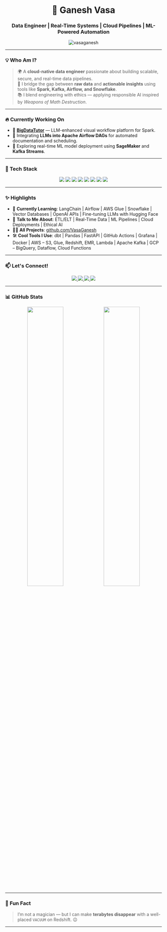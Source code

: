 <h1 align="center">🚀 Ganesh Vasa</h1>
<h3 align="center">Data Engineer | Real-Time Systems | Cloud Pipelines | ML-Powered Automation</h3>

<p align="center">
  <img src="https://komarev.com/ghpvc/?username=vasaganesh&label=Profile%20Views&color=blueviolet&style=flat-square" alt="vasaganesh" />
</p>

---

### 💡 Who Am I?

> 🌍 A **cloud-native data engineer** passionate about building scalable, secure, and real-time data pipelines.  
> 🧠 I bridge the gap between **raw data** and **actionable insights** using tools like **Spark, Kafka, Airflow, and Snowflake**.  
> 📚 I blend engineering with ethics — applying responsible AI inspired by *Weapons of Math Destruction*.

---

### 🔥 Currently Working On

- 🚧 **[BigDataTutor](https://github.com/VasaGanesh/BigdataTutor)** — LLM-enhanced visual workflow platform for Spark.
- 🤖 Integrating **LLMs into Apache Airflow DAGs** for automated documentation and scheduling.
- 🧪 Exploring real-time ML model deployment using **SageMaker** and **Kafka Streams**.

---

### 🧰 Tech Stack

<p align="center">
  <img src="https://img.shields.io/badge/Airflow-Orchestration-017CEE?style=for-the-badge&logo=apacheairflow&logoColor=white" />
  <img src="https://img.shields.io/badge/Spark-BigData-F7941E?style=for-the-badge&logo=apachespark&logoColor=white" />
  <img src="https://img.shields.io/badge/Kafka-Streaming-black?style=for-the-badge&logo=apachekafka" />
  <img src="https://img.shields.io/badge/Snowflake-DWH-0296D8?style=for-the-badge&logo=snowflake&logoColor=white" />
  <img src="https://img.shields.io/badge/AWS-Cloud-orange?style=for-the-badge&logo=amazonaws&logoColor=white" />
  <img src="https://img.shields.io/badge/Flask-Backend-black?style=for-the-badge&logo=flask" />
  <img src="https://img.shields.io/badge/MongoDB-NoSQL-4EA94B?style=for-the-badge&logo=mongodb&logoColor=white" />
  <img src="https://img.shields.io/badge/React-Frontend-61DAFB?style=for-the-badge&logo=react&logoColor=white" />
</p>

---

### ✨ Highlights

- 🧠 **Currently Learning**: LangChain | Airflow | AWS Glue | Snowflake | Vector Databases | OpenAI APIs | Fine-tuning LLMs with Hugging Face
- 💬 **Talk to Me About**: ETL/ELT | Real-Time Data | ML Pipelines | Cloud Deployments | Ethical AI
- 👨‍💻 **All Projects**: [github.com/VasaGanesh](https://github.com/VasaGanesh?tab=repositories)
- 🛠 **Cool Tools I Use**: dbt | Pandas | FastAPI | GitHub Actions | Grafana | Docker | AWS – S3, Glue, Redshift, EMR, Lambda | Apache Kafka | GCP – BigQuery, Dataflow, Cloud Functions

---

### 📫 Let's Connect!

<p align="center">
  <a href="https://linkedin.com/in/ganesh%20vasa" target="_blank">
    <img src="https://img.shields.io/badge/LinkedIn-Connect-blue?style=for-the-badge&logo=linkedin" />
  </a>
  <a href="mailto:ganesh.vasa09@gmail.com">
    <img src="https://img.shields.io/badge/Gmail-Send%20Mail-D14836?style=for-the-badge&logo=gmail&logoColor=white" />
  </a>
  <a href="https://leetcode.com/ganiii">
    <img src="https://img.shields.io/badge/LeetCode-Practice-orange?style=for-the-badge&logo=leetcode" />
  </a>
  <a href="https://drive.google.com/file/d/1rU9t0439Pi1KwEH_ydjgETD-Nl-8Z9Q2/view?usp=sharing">
    <img src="https://img.shields.io/badge/Resume-View-green?style=for-the-badge&logo=google-drive&logoColor=white" />
  </a>
</p>

---

### 📊 GitHub Stats

<div align="center">
  <img src="https://github-readme-stats.vercel.app/api?username=vasaganesh&show_icons=true&theme=radical&hide_border=true" width="48%" />
  <img src="https://github-readme-stats.vercel.app/api/top-langs/?username=vasaganesh&layout=compact&theme=radical&hide_border=true" width="48%" />
</div>

---

### 🎯 Fun Fact

> I’m not a magician — but I can make **terabytes disappear** with a well-placed `VACUUM` on Redshift. 😉

---
